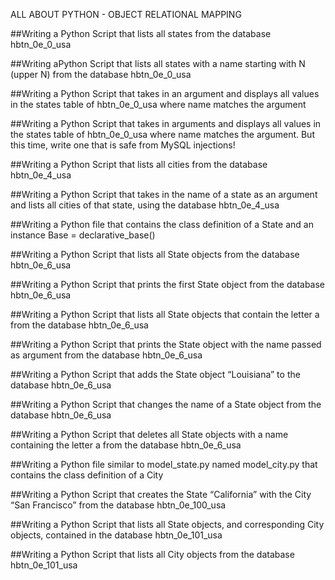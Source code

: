 ALL ABOUT PYTHON - OBJECT RELATIONAL MAPPING

##Writing a Python Script that lists all states from the database hbtn_0e_0_usa

##Writing aPython Script that lists all states with a name starting with N (upper N) from the database hbtn_0e_0_usa

##Writing a Python Script that takes in an argument and displays all values in the states table of hbtn_0e_0_usa where name matches the argument

##Writing a Python Script that takes in arguments and displays all values in the states table of hbtn_0e_0_usa where name matches the argument. But this time, write one that is safe from MySQL injections!

##Writing a Python Script that lists all cities from the database hbtn_0e_4_usa

##Writing a Python Script that takes in the name of a state as an argument and lists all cities of that state, using the database hbtn_0e_4_usa

##Writing a Python file that contains the class definition of a State and an instance Base = declarative_base()

##Writing a Python Script that lists all State objects from the database hbtn_0e_6_usa

##Writing a Python Script that prints the first State object from the database hbtn_0e_6_usa

##Writing a Python Script that lists all State objects that contain the letter a from the database hbtn_0e_6_usa

##Writing a Python Script that prints the State object with the name passed as argument from the database hbtn_0e_6_usa

##Writing a Python Script that adds the State object “Louisiana” to the database hbtn_0e_6_usa

##Writing a Python Script that changes the name of a State object from the database hbtn_0e_6_usa

##Writing a Python Script that deletes all State objects with a name containing the letter a from the database hbtn_0e_6_usa

##Writing a Python file similar to model_state.py named model_city.py that contains the class definition of a City

##Writing a Python Script that creates the State “California” with the City “San Francisco” from the database hbtn_0e_100_usa

##Writing a Python Script that lists all State objects, and corresponding City objects, contained in the database hbtn_0e_101_usa

##Writing a Python Script that lists all City objects from the database hbtn_0e_101_usa
